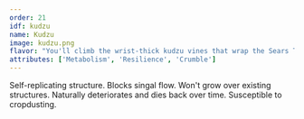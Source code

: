 ```yaml
---
order: 21
idf: kudzu
name: Kudzu
image: kudzu.png
flavor: "You'll climb the wrist-thick kudzu vines that wrap the Sears Towers. And when you look down, you'll see tiny figures pounding corn, laying stripes of venison on the empty car pool lane of some abandoned superhighways."
attributes: ['Metabolism', 'Resilience', 'Crumble']
---
```

Self-replicating structure. Blocks singal flow. Won't grow over existing structures. Naturally deteriorates and dies back over time. Susceptible to cropdusting.